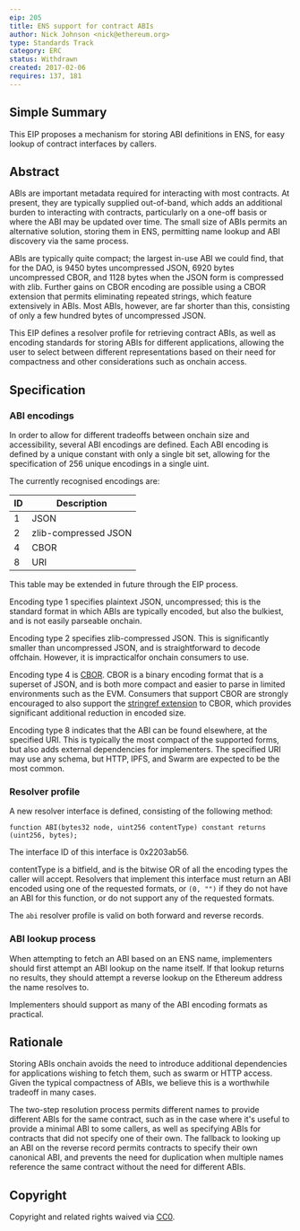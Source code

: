 ```yaml
---
eip: 205
title: ENS support for contract ABIs
author: Nick Johnson <nick@ethereum.org>
type: Standards Track
category: ERC
status: Withdrawn
created: 2017-02-06
requires: 137, 181
---
```


## Simple Summary
This EIP proposes a mechanism for storing ABI definitions in ENS, for easy lookup of contract interfaces by callers.

## Abstract
ABIs are important metadata required for interacting with most contracts. At present, they are typically supplied out-of-band, which adds an additional burden to interacting with contracts, particularly on a one-off basis or where the ABI may be updated over time. The small size of ABIs permits an alternative solution, storing them in ENS, permitting name lookup and ABI discovery via the same process.

ABIs are typically quite compact; the largest in-use ABI we could find, that for the DAO, is 9450 bytes uncompressed JSON, 6920 bytes uncompressed CBOR, and 1128 bytes when the JSON form is compressed with zlib. Further gains on CBOR encoding are possible using a CBOR extension that permits eliminating repeated strings, which feature extensively in ABIs. Most ABIs, however, are far shorter than this, consisting of only a few hundred bytes of uncompressed JSON.

This EIP defines a resolver profile for retrieving contract ABIs, as well as encoding standards for storing ABIs for different applications, allowing the user to select between different representations based on their need for compactness and other considerations such as onchain access.

## Specification
### ABI encodings
In order to allow for different tradeoffs between onchain size and accessibility, several ABI encodings are defined. Each ABI encoding is defined by a unique constant with only a single bit set, allowing for the specification of 256 unique encodings in a single uint.

The currently recognised encodings are:

| ID | Description          |
|----|----------------------|
| 1  | JSON                 |
| 2  | zlib-compressed JSON |
| 4  | CBOR                 |
| 8  | URI                  |

This table may be extended in future through the EIP process.

Encoding type 1 specifies plaintext JSON, uncompressed; this is the standard format in which ABIs are typically encoded, but also the bulkiest, and is not easily parseable onchain.

Encoding type 2 specifies zlib-compressed JSON. This is significantly smaller than uncompressed JSON, and is straightforward to decode offchain. However, it is impracticalfor onchain consumers to use.

Encoding type 4 is [CBOR](https://cbor.io/). CBOR is a binary encoding format that is a superset of JSON, and is both more compact and easier to parse in limited environments such as the EVM. Consumers that support CBOR are strongly encouraged to also support the [stringref extension](http://cbor.schmorp.de/stringref) to CBOR, which provides significant additional reduction in encoded size.

Encoding type 8 indicates that the ABI can be found elsewhere, at the specified URI. This is typically the most compact of the supported forms, but also adds external dependencies for implementers. The specified URI may use any schema, but HTTP, IPFS, and Swarm are expected to be the most common.

### Resolver profile
A new resolver interface is defined, consisting of the following method:

    function ABI(bytes32 node, uint256 contentType) constant returns (uint256, bytes);

The interface ID of this interface is 0x2203ab56.

contentType is a bitfield, and is the bitwise OR of all the encoding types the caller will accept. Resolvers that implement this interface must return an ABI encoded using one of the requested formats, or `(0, "")` if they do not have an ABI for this function, or do not support any of the requested formats.

The `abi` resolver profile is valid on both forward and reverse records.

### ABI lookup process

When attempting to fetch an ABI based on an ENS name, implementers should first attempt an ABI lookup on the name itself. If that lookup returns no results, they should attempt a reverse lookup on the Ethereum address the name resolves to.

Implementers should support as many of the ABI encoding formats as practical.

## Rationale

Storing ABIs onchain avoids the need to introduce additional dependencies for applications wishing to fetch them, such as swarm or HTTP access. Given the typical compactness of ABIs, we believe this is a worthwhile tradeoff in many cases.

The two-step resolution process permits different names to provide different ABIs for the same contract, such as in the case where it's useful to provide a minimal ABI to some callers, as well as specifying ABIs for contracts that did not specify one of their own. The fallback to looking up an ABI on the reverse record permits contracts to specify their own canonical ABI, and prevents the need for duplication when multiple names reference the same contract without the need for different ABIs.

## Copyright
Copyright and related rights waived via [CC0](https://creativecommons.org/publicdomain/zero/1.0/).
